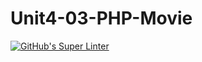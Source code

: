 # Unit4-03-PHP-Movie
[![GitHub's Super Linter](https://github.com/ICS20-Programming-SantiagoH/Unit4-03-PHP-Movie/workflows/GitHub's%20Super%20Linter/badge.svg)](https://github.com/ICS20-Programming-SantiagoH/Unit4-03-PHP-Movie/actions)